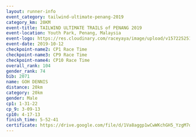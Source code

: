 ```yaml
---
layout: runner-info 
event_category: tailwind-ultimate-penang-2019 
category_km: 20KM 
event-title: TAILWIND ULTIMATE TRAILS of PENANG 2019 
event-location: Youth Park, Penang, Malaysia 
event-logo: https://res.cloudinary.com/raceyaya/image/upload/v1572252513/logo/utop-2019_h9tzys.jpg 
event-date: 2019-10-12 
checkpoint-name2: CP1 Race Time 
checkpoint-name3: CP9 Race Time 
checkpoint-name4: CP10 Race Time 
overall_rank: 104
gender_rank: 74
bib: 2071
name: GOH DENNIS
distance: 20km
category: 20km
gender: Male
cp1: 1-31-22
cp_9: 3-09-13
cp10: 4-17-13
finish_time: 5-52-41
certificate: https://drive.google.com/file/d/1Va8aggp1wCwWKchGH5_YzgM7dqC1dk5u/view?usp=sharing
---
```

